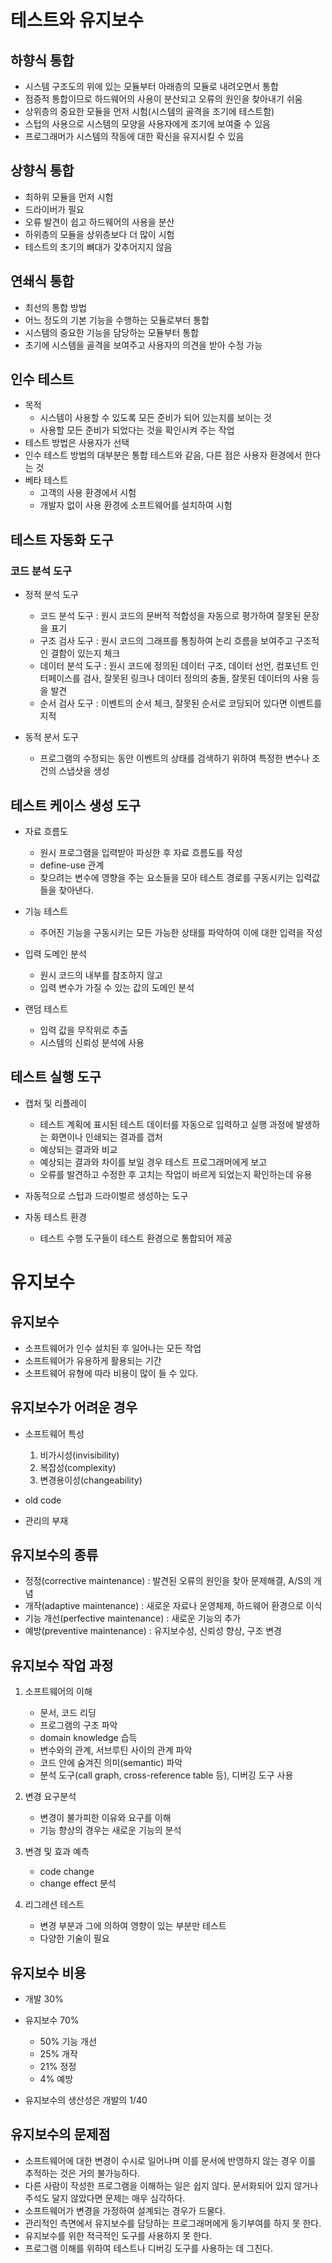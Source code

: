 # 테스트와 유지보수

## 하향식 통합

* 시스템 구조도의 위에 있는 모듈부터 아래층의 모듈로 내려오면서 통합
* 점증적 통합이므로 하드웨어의 사용이 분산되고 오류의 원인을 찾아내기 쉬움
* 상위층의 중요한 모듈을 먼저 시험(시스템의 골격을 조기에 테스트함)
* 스텁의 사용으로 시스템의 모양을 사용자에게 조기에 보여줄 수 있음
* 프로그래머가 시스템의 작동에 대한 확신을 유지시킬 수 있음

## 상향식 통합

* 최하위 모듈을 먼저 시험
* 드라이버가 필요
* 오류 발견이 쉽고 하드웨어의 사용을 분산
* 하위층의 모듈을 상위층보다 더 많이 시험
* 테스트의 초기의 뼈대가 갖추어지지 않음

## 연쇄식 통합

* 최선의 통합 방법
* 어느 정도의 기본 기능을 수행하는 모듈로부터 통합
* 시스템의 중요한 기능을 담당하는 모듈부터 통합
* 초기에 시스템을 골격을 보여주고 사용자의 의견을 받아 수정 가능

## 인수 테스트

* 목적
    * 시스템이 사용할 수 있도록 모든 준비가 되어 있는지를 보이는 것
    * 사용할 모든 준비가 되었다는 것을 확인시켜 주는 작업
* 테스트 방법은 사용자가 선택
* 인수 테스트 방법의 대부분은 통합 테스트와 같음, 다른 점은 사용자 환경에서 한다는 것
* 베타 테스트
    * 고객의 사용 환경에서 시험
    * 개발자 없이 사용 환경에 소프트웨어를 설치하여 시험

## 테스트 자동화 도구

### 코드 분석 도구

* 정적 분석 도구
    * 코드 분석 도구 : 원시 코드의 문버적 적합성을 자동으로 평가하여 잘못된 문장을 표기
    * 구조 검사 도구 : 원시 코드의 그래프를 통칭하여 논리 흐름을 보여주고 구조적인 결함이 있는지 체크
    * 데이터 분석 도구 : 원시 코드에 정의된 데이터 구조, 데이터 선언, 컴포넌트 인터페이스를 검사, 잘못된 링크나 데이터 정의의 충돌, 잘못된 데이터의 사용 등을 발견
    * 순서 검사 도구 : 이벤트의 순서 체크, 잘못된 순서로 코딩되어 있다면 이벤트를 지적

* 동적 분서 도구
    * 프로그램의 수정되는 동안 이벤트의 상태를 검색하기 위하여 특정한 변수나 조건의 스냅샷을 생성

## 테스트 케이스 생성 도구

* 자료 흐름도
    * 원시 프로그램을 입력받아 파싱한 후 자료 흐름도를 작성
    * define-use 관계
    * 찾으려는 변수에 영향을 주는 요소들을 모아 테스트 경로를 구동시키는 입력값들을 찾아낸다.

* 기능 테스트
    * 주어진 기능을 구동시키는 모든 가능한 상태를 파악하여 이에 대한 입력을 작성

* 입력 도메인 분석
    * 원시 코드의 내부를 참조하지 않고
    * 입력 변수가 가질 수 있는 값의 도메인 분석

* 랜덤 테스트
    * 입력 값을 무작위로 추출
    * 시스템의 신뢰성 분석에 사용

## 테스트 실행 도구

* 캡처 및 리플레이
    * 테스트 계획에 표시된 테스트 데이터를 자동으로 입력하고 실행 과정에 발생하는 화면이나 인쇄되는 결과를 갭처
    * 예상되는 결과와 비교
    * 예상되는 결과와 차이를 보일 경우 테스트 프로그래머에게 보고
    * 오류를 발견하고 수정한 후 고치는 작업이 바르게 되었는지 확인하는데 유용

* 자동적으로 스텁과 드라이벌르 생성하는 도구

* 자동 테스트 환경
    * 테스트 수행 도구들이 테스트 환경으로 통합되어 제공

# 유지보수

## 유지보수

* 소프트웨어가 인수 설치된 후 일어나는 모든 작업
* 소프트웨어가 유용하게 활용되는 기간
* 소프트웨어 유형에 따라 비용이 많이 들 수 있다.

## 유지보수가 어려운 경우

* 소프트웨어 특성
    1. 비가시성(invisibility)
    2. 복잡성(complexity)
    3. 변경용이성(changeability)

* old code

* 관리의 부재

## 유지보수의 종류

* 정정(corrective maintenance) : 발견된 오류의 원인을 찾아 문제해결, A/S의 개념
* 개작(adaptive maintenance) : 새로운 자료나 운영체제, 하드웨어 환경으로 이식
* 기능 개선(perfective maintenance) : 새로운 기능의 추가
* 예방(preventive maintenance) : 유지보수성, 신뢰성 향상, 구조 변경

## 유지보수 작업 과정

1. 소프트웨어의 이해
    * 문서, 코드 리딩
    * 프로그램의 구조 파악
    * domain knowledge 습득
    * 변수와의 관계, 서브루틴 사이의 관계 파악
    * 코드 안에 숨겨진 의미(semantic) 파악
    * 분석 도구(call graph, cross-reference table 등), 디버깅 도구 사용

2. 변경 요구분석
    * 변경이 불가피한 이유와 요구를 이해
    * 기능 향상의 경우는 새로운 기능의 분석

3. 변경 및 효과 예측
    * code change
    * change effect 분석

4. 리그레션 테스트
    * 변경 부분과 그에 의하여 영향이 있는 부분만 테스트
    * 다양한 기술이 필요

## 유지보수 비용

* 개발 30%
* 유지보수 70%
    * 50% 기능 개선
    * 25% 개작
    * 21% 정정
    * 4% 예방

* 유지보수의 생산성은 개발의 1/40

## 유지보수의 문제점

* 소프트웨어에 대한 변경이 수시로 일어나며 이를 문서에 반영하지 않는 경우 이를 추적하는 것은 거의 불가능하다.
* 다른 사람이 작성한 프로그램을 이해하는 일은 쉽지 않다. 문서화되어 있지 않거나 주석도 달지 않았다면 문제는 매우 심각하다.
* 소프트웨어가 변경을 가정하여 설계되는 경우가 드물다.
* 관리적인 측면에서 유지보수를 담당하는 프로그래머에게 동기부여를 하지 못 한다.
* 유지보수를 위한 적극적인 도구를 사용하지 못 한다.
* 프로그램 이해를 위하여 테스트나 디버깅 도구를 사용하는 데 그친다.

